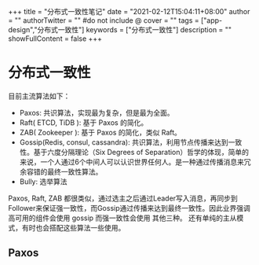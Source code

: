 +++
title = "分布式一致性笔记"
date = "2021-02-12T15:04:11+08:00"
author = ""
authorTwitter = "" #do not include @
cover = ""
tags = ["app-design","分布式一致性"]
keywords = ["分布式一致性"]
description = ""
showFullContent = false
+++

# 分布式一致性

目前主流算法如下：
- Paxos: 共识算法，实现最为复杂，但是最为全面。
- Raft( ETCD, TiDB ): 基于 Paxos 的简化。
- ZAB( Zookeeper ): 基于 Paxos 的简化，类似 Raft。
- Gossip(Redis, consul, cassandra): 共识算法，利用节点传播来达到一致性。基于六度分隔理论（Six Degrees of Separation）哲学的体现，简单的来说，一个人通过6个中间人可以认识世界任何人。是一种通过传播消息来冗余容错的最终一致性算法。
- Bully: 选举算法

Paxos, Raft, ZAB 都很类似，通过选主之后通过Leader写入消息，再同步到Follower来保证强一致性，而Gossip通过传播来达到最终一致性。因此业界强调高可用的组件会使用 gossip 而强一致性会使用 其他三种。
还有单纯的主从模式，有时也会搭配这些算法一些使用。


## Paxos

